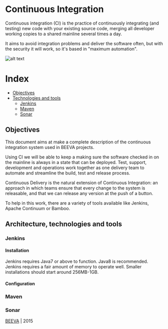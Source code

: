 # Continuous Integration

Continuous integration (CI) is the practice of continuously integrating (and testing) new code with your existing source code, merging all developer working copies to a shared mainline several times a day.

It aims to avoid integration problems and deliver the software often, but with the security it will work, so it's based in "maximum automation".


![alt text](https://github.com/beeva/beeva-best-practices/blob/master/static/horizontal-beeva-logo.png "BEEVA")

# Index


* [Objectives](#objectives)
* [Technologies and tools](#)
	* [Jenkins](#Jenkins)
	* [Maven](#maven)
	* [Sonar](#sonar)



## Objectives

This document aims at make a complete description of the continuous integration system used in BEEVA projects.

Using CI we will be able to keep a making sure the software checked in on the mainline is always in a state that can be deployed. 
Test, support, development and operations work together as one delivery team to automate and streamline the build, test and release process.

Continuous Delivery is the natural extension of Continuous Integration: an approach in which teams ensure that every change to the system is releasable, and that we can release any version at the push of a button.

To help in this work, there are a variety of tools available like Jenkins, Apache Continuum or Bamboo.



## Architecture, technologies and tools


### Jenkins

#### Installation
Jenkins requires Java7 or above to function. Java8 is recommended. Jenkins requires a fair amount of memory to operate well. Smaller installations should start around 256MB-1GB.



#### Configuration



### Maven



### Sonar





[BEEVA](http://www.beeva.com) | 2015


